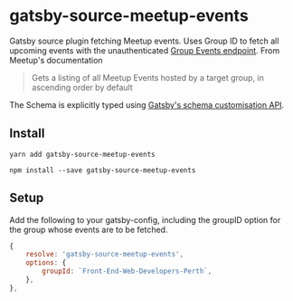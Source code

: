 # gatsby-source-meetup-events

Gatsby source plugin fetching Meetup events. Uses Group ID to fetch all upcoming events with the unauthenticated [Group Events endpoint](https://www.meetup.com/meetup_api/docs/:urlname/events/#list).
From Meetup's documentation

> Gets a listing of all Meetup Events hosted by a target group, in ascending order by default

The Schema is explicitly typed using [Gatsby's schema customisation API](https://www.gatsbyjs.org/docs/schema-customization/).

## Install

`yarn add gatsby-source-meetup-events`

`npm install --save gatsby-source-meetup-events`

## Setup

Add the following to your gatsby-config, including the groupID option for the group whose events are to be fetched.

```js
{
    resolve: 'gatsby-source-meetup-events',
    options: {
        groupId: `Front-End-Web-Developers-Perth`,
    },
},
```
